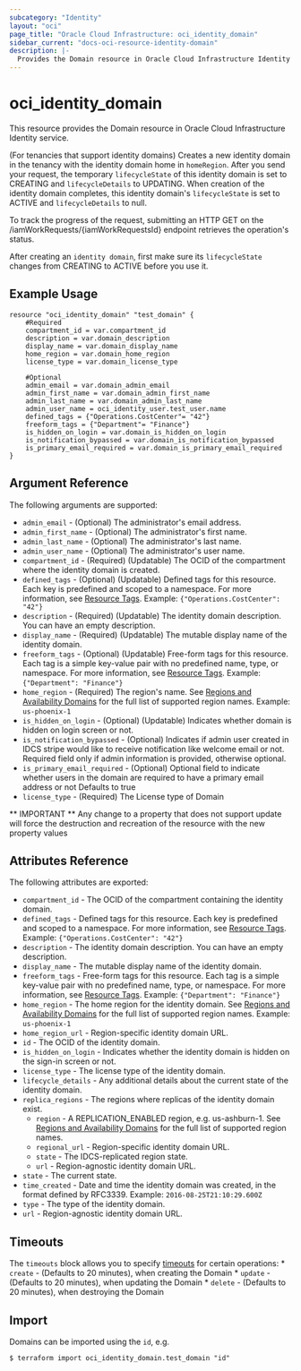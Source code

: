 ```yaml
---
subcategory: "Identity"
layout: "oci"
page_title: "Oracle Cloud Infrastructure: oci_identity_domain"
sidebar_current: "docs-oci-resource-identity-domain"
description: |-
  Provides the Domain resource in Oracle Cloud Infrastructure Identity service
---
```


# oci_identity_domain
This resource provides the Domain resource in Oracle Cloud Infrastructure Identity service.

(For tenancies that support identity domains) Creates a new identity domain in the tenancy with the identity domain home in `homeRegion`. 
After you send your request, the temporary `lifecycleState` of this identity domain is set to CREATING and `lifecycleDetails` to UPDATING. 
When creation of the identity domain completes, this identity domain's `lifecycleState` is set to ACTIVE and `lifecycleDetails` to null.

To track the progress of the request, submitting an HTTP GET on the /iamWorkRequests/{iamWorkRequestsId} endpoint retrieves
the operation's status.

After creating an `identity domain`, first make sure its `lifecycleState` changes from CREATING to ACTIVE before you use it.


## Example Usage

```hcl
resource "oci_identity_domain" "test_domain" {
	#Required
	compartment_id = var.compartment_id
	description = var.domain_description
	display_name = var.domain_display_name
	home_region = var.domain_home_region
	license_type = var.domain_license_type

	#Optional
	admin_email = var.domain_admin_email
	admin_first_name = var.domain_admin_first_name
	admin_last_name = var.domain_admin_last_name
	admin_user_name = oci_identity_user.test_user.name
	defined_tags = {"Operations.CostCenter"= "42"}
	freeform_tags = {"Department"= "Finance"}
	is_hidden_on_login = var.domain_is_hidden_on_login
	is_notification_bypassed = var.domain_is_notification_bypassed
	is_primary_email_required = var.domain_is_primary_email_required
}
```

## Argument Reference

The following arguments are supported:

* `admin_email` - (Optional) The administrator's email address.
* `admin_first_name` - (Optional) The administrator's first name.
* `admin_last_name` - (Optional) The administrator's last name.
* `admin_user_name` - (Optional) The administrator's user name.
* `compartment_id` - (Required) (Updatable) The OCID of the compartment where the identity domain is created.
* `defined_tags` - (Optional) (Updatable) Defined tags for this resource. Each key is predefined and scoped to a namespace. For more information, see [Resource Tags](https://docs.cloud.oracle.com/iaas/Content/General/Concepts/resourcetags.htm). Example: `{"Operations.CostCenter": "42"}` 
* `description` - (Required) (Updatable) The identity domain description. You can have an empty description.
* `display_name` - (Required) (Updatable) The mutable display name of the identity domain.
* `freeform_tags` - (Optional) (Updatable) Free-form tags for this resource. Each tag is a simple key-value pair with no predefined name, type, or namespace. For more information, see [Resource Tags](https://docs.cloud.oracle.com/iaas/Content/General/Concepts/resourcetags.htm). Example: `{"Department": "Finance"}` 
* `home_region` - (Required) The region's name. See [Regions and Availability Domains](https://docs.cloud.oracle.com/iaas/Content/General/Concepts/regions.htm) for the full list of supported region names.  Example: `us-phoenix-1` 
* `is_hidden_on_login` - (Optional) (Updatable) Indicates whether domain is hidden on login screen or not. 
* `is_notification_bypassed` - (Optional) Indicates if admin user created in IDCS stripe would like to receive notification like welcome email or not. Required field only if admin information is provided, otherwise optional. 
* `is_primary_email_required` - (Optional) Optional field to indicate whether users in the domain are required to have a primary email address or not Defaults to true 
* `license_type` - (Required) The License type of Domain


** IMPORTANT **
Any change to a property that does not support update will force the destruction and recreation of the resource with the new property values

## Attributes Reference

The following attributes are exported:

* `compartment_id` - The OCID of the compartment containing the identity domain.
* `defined_tags` - Defined tags for this resource. Each key is predefined and scoped to a namespace. For more information, see [Resource Tags](https://docs.cloud.oracle.com/iaas/Content/General/Concepts/resourcetags.htm). Example: `{"Operations.CostCenter": "42"}` 
* `description` - The identity domain description. You can have an empty description.
* `display_name` - The mutable display name of the identity domain.
* `freeform_tags` - Free-form tags for this resource. Each tag is a simple key-value pair with no predefined name, type, or namespace. For more information, see [Resource Tags](https://docs.cloud.oracle.com/iaas/Content/General/Concepts/resourcetags.htm). Example: `{"Department": "Finance"}` 
* `home_region` - The home region for the identity domain. See [Regions and Availability Domains](https://docs.cloud.oracle.com/iaas/Content/General/Concepts/regions.htm) for the full list of supported region names.  Example: `us-phoenix-1` 
* `home_region_url` - Region-specific identity domain URL.
* `id` - The OCID of the identity domain.
* `is_hidden_on_login` - Indicates whether the identity domain is hidden on the sign-in screen or not. 
* `license_type` - The license type of the identity domain.
* `lifecycle_details` - Any additional details about the current state of the identity domain. 
* `replica_regions` - The regions where replicas of the identity domain exist.
	* `region` - A REPLICATION_ENABLED region, e.g. us-ashburn-1. See [Regions and Availability Domains](https://docs.cloud.oracle.com/iaas/Content/General/Concepts/regions.htm) for the full list of supported region names. 
	* `regional_url` - Region-specific identity domain URL.
	* `state` - The IDCS-replicated region state. 
	* `url` - Region-agnostic identity domain URL.
* `state` - The current state. 
* `time_created` - Date and time the identity domain was created, in the format defined by RFC3339.  Example: `2016-08-25T21:10:29.600Z` 
* `type` - The type of the identity domain. 
* `url` - Region-agnostic identity domain URL.

## Timeouts

The `timeouts` block allows you to specify [timeouts](https://registry.terraform.io/providers/oracle/oci/latest/docs/guides/changing_timeouts) for certain operations:
	* `create` - (Defaults to 20 minutes), when creating the Domain
	* `update` - (Defaults to 20 minutes), when updating the Domain
	* `delete` - (Defaults to 20 minutes), when destroying the Domain


## Import

Domains can be imported using the `id`, e.g.

```
$ terraform import oci_identity_domain.test_domain "id"
```

